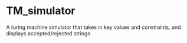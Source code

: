 # TM_simulator
A turing machine simulator that takes in key values and constraints, and displays accepted/rejected strings
